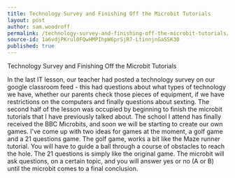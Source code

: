 ```yaml
---
title: Technology Survey and Finishing Off the Microbit Tutorials
layout: post
author: sam.woodroff
permalink: /technology-survey-and-finishing-off-the-microbit-tutorials/
source-id: 1a6vdjPKrul0FQwHMPIhpW6prSjR7-LtinnjnGaSSK30
published: true
---
```

Technology Survey and Finishing Off the Microbit Tutorials

In the last IT lesson, our teacher had posted a technology survey on our google classroom feed - this had questions about what types of technology we have, whether our parents check those pieces of equipment, if we have restrictions on the computers and finally questions about sexting. The second half of the lesson was occupied by beginning to finish the microbit tutorials that I have previously talked about. The school I attend has finally received the BBC Microbits, and soon we will be starting to create our own games. I've come up with two ideas for games at the moment, a golf game and a 21 questions game. The golf game, works a bit like the Maze runner tutorial. You will have to guide a ball through a course of obstacles to reach the hole. The 21 questions is simply like the original game. The microbit will ask questions, on a certain topic, and you will answer yes or no (A or B) until the microbit comes to a final conclusion.  

